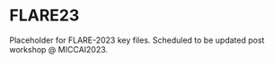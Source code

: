 # FLARE23
Placeholder for FLARE-2023 key files. Scheduled to be updated post workshop @ MICCAI2023.
